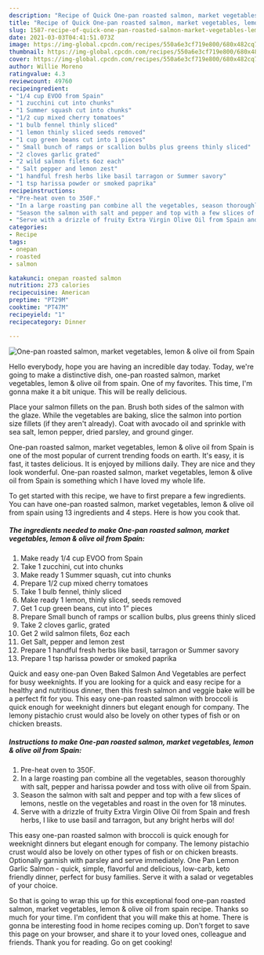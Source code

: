 ```yaml
---
description: "Recipe of Quick One-pan roasted salmon, market vegetables, lemon &amp;amp; olive oil from Spain"
title: "Recipe of Quick One-pan roasted salmon, market vegetables, lemon &amp;amp; olive oil from Spain"
slug: 1587-recipe-of-quick-one-pan-roasted-salmon-market-vegetables-lemon-and-amp-olive-oil-from-spain
date: 2021-03-03T04:41:51.073Z
image: https://img-global.cpcdn.com/recipes/550a6e3cf719e800/680x482cq70/one-pan-roasted-salmon-market-vegetables-lemon-olive-oil-from-spain-recipe-main-photo.jpg
thumbnail: https://img-global.cpcdn.com/recipes/550a6e3cf719e800/680x482cq70/one-pan-roasted-salmon-market-vegetables-lemon-olive-oil-from-spain-recipe-main-photo.jpg
cover: https://img-global.cpcdn.com/recipes/550a6e3cf719e800/680x482cq70/one-pan-roasted-salmon-market-vegetables-lemon-olive-oil-from-spain-recipe-main-photo.jpg
author: Willie Moreno
ratingvalue: 4.3
reviewcount: 49760
recipeingredient:
- "1/4 cup EVOO from Spain"
- "1 zucchini cut into chunks"
- "1 Summer squash cut into chunks"
- "1/2 cup mixed cherry tomatoes"
- "1 bulb fennel thinly sliced"
- "1 lemon thinly sliced seeds removed"
- "1 cup green beans cut into 1 pieces"
- " Small bunch of ramps or scallion bulbs plus greens thinly sliced"
- "2 cloves garlic grated"
- "2 wild salmon filets 6oz each"
- " Salt pepper and lemon zest"
- "1 handful fresh herbs like basil tarragon or Summer savory"
- "1 tsp harissa powder or smoked paprika"
recipeinstructions:
- "Pre-heat oven to 350F."
- "In a large roasting pan combine all the vegetables, season thoroughly with salt, pepper and harissa powder and toss with olive oil from Spain."
- "Season the salmon with salt and pepper and top with a few slices of lemons, nestle on the vegetables and roast in the oven for 18 minutes."
- "Serve with a drizzle of fruity Extra Virgin Olive Oil from Spain and fresh herbs, I like to use basil and tarragon, but any bright herbs will do!"
categories:
- Recipe
tags:
- onepan
- roasted
- salmon

katakunci: onepan roasted salmon 
nutrition: 273 calories
recipecuisine: American
preptime: "PT29M"
cooktime: "PT47M"
recipeyield: "1"
recipecategory: Dinner

---
```



![One-pan roasted salmon, market vegetables, lemon &amp; olive oil from Spain](https://img-global.cpcdn.com/recipes/550a6e3cf719e800/680x482cq70/one-pan-roasted-salmon-market-vegetables-lemon-olive-oil-from-spain-recipe-main-photo.jpg)

Hello everybody, hope you are having an incredible day today. Today, we're going to make a distinctive dish, one-pan roasted salmon, market vegetables, lemon &amp; olive oil from spain. One of my favorites. This time, I'm gonna make it a bit unique. This will be really delicious.

Place your salmon fillets on the pan. Brush both sides of the salmon with the glaze. While the vegetables are baking, slice the salmon into portion size fillets (if they aren&#39;t already). Coat with avocado oil and sprinkle with sea salt, lemon pepper, dried parsley, and ground ginger.

One-pan roasted salmon, market vegetables, lemon &amp; olive oil from Spain is one of the most popular of current trending foods on earth. It's easy, it is fast, it tastes delicious. It is enjoyed by millions daily. They are nice and they look wonderful. One-pan roasted salmon, market vegetables, lemon &amp; olive oil from Spain is something which I have loved my whole life.


To get started with this recipe, we have to first prepare a few ingredients. You can have one-pan roasted salmon, market vegetables, lemon &amp; olive oil from spain using 13 ingredients and 4 steps. Here is how you cook that.

<!--inarticleads1-->

##### The ingredients needed to make One-pan roasted salmon, market vegetables, lemon &amp; olive oil from Spain:

1. Make ready 1/4 cup EVOO from Spain
1. Take 1 zucchini, cut into chunks
1. Make ready 1 Summer squash, cut into chunks
1. Prepare 1/2 cup mixed cherry tomatoes
1. Take 1 bulb fennel, thinly sliced
1. Make ready 1 lemon, thinly sliced, seeds removed
1. Get 1 cup green beans, cut into 1” pieces
1. Prepare  Small bunch of ramps or scallion bulbs, plus greens thinly sliced
1. Take 2 cloves garlic, grated
1. Get 2 wild salmon filets, 6oz each
1. Get  Salt, pepper and lemon zest
1. Prepare 1 handful fresh herbs like basil, tarragon or Summer savory
1. Prepare 1 tsp harissa powder or smoked paprika


Quick and easy one-pan Oven Baked Salmon And Vegetables are perfect for busy weeknights. If you are looking for a quick and easy recipe for a healthy and nutritious dinner, then this fresh salmon and veggie bake will be a perfect fit for you. This easy one-pan roasted salmon with broccoli is quick enough for weeknight dinners but elegant enough for company. The lemony pistachio crust would also be lovely on other types of fish or on chicken breasts. 

<!--inarticleads2-->

##### Instructions to make One-pan roasted salmon, market vegetables, lemon &amp; olive oil from Spain:

1. Pre-heat oven to 350F.
1. In a large roasting pan combine all the vegetables, season thoroughly with salt, pepper and harissa powder and toss with olive oil from Spain.
1. Season the salmon with salt and pepper and top with a few slices of lemons, nestle on the vegetables and roast in the oven for 18 minutes.
1. Serve with a drizzle of fruity Extra Virgin Olive Oil from Spain and fresh herbs, I like to use basil and tarragon, but any bright herbs will do!


This easy one-pan roasted salmon with broccoli is quick enough for weeknight dinners but elegant enough for company. The lemony pistachio crust would also be lovely on other types of fish or on chicken breasts. Optionally garnish with parsley and serve immediately. One Pan Lemon Garlic Salmon - quick, simple, flavorful and delicious, low-carb, keto friendly dinner, perfect for busy families. Serve it with a salad or vegetables of your choice. 

So that is going to wrap this up for this exceptional food one-pan roasted salmon, market vegetables, lemon &amp; olive oil from spain recipe. Thanks so much for your time. I'm confident that you will make this at home. There is gonna be interesting food in home recipes coming up. Don't forget to save this page on your browser, and share it to your loved ones, colleague and friends. Thank you for reading. Go on get cooking!
